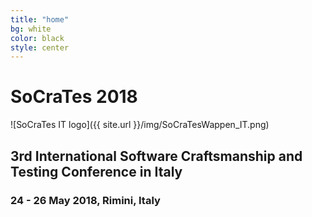 ```yaml
---
title: "home"
bg: white
color: black
style: center
---
```


# **SoCraTes 2018**
<!-- {: .text-purple} -->
![SoCraTes IT logo]({{ site.url }}/img/SoCraTesWappen_IT.png)

## 3rd International Software Craftsmanship and Testing Conference in Italy

### 24 - 26 May 2018, Rimini, Italy
<!-- {: .text-purple} -->
